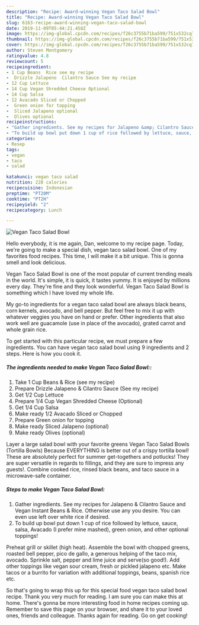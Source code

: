 ```yaml
---
description: "Recipe: Award-winning Vegan Taco Salad Bowl"
title: "Recipe: Award-winning Vegan Taco Salad Bowl"
slug: 6163-recipe-award-winning-vegan-taco-salad-bowl
date: 2019-11-09T05:44:21.458Z
image: https://img-global.cpcdn.com/recipes/f26c3755b71ba599/751x532cq70/vegan-taco-salad-bowl-recipe-main-photo.jpg
thumbnail: https://img-global.cpcdn.com/recipes/f26c3755b71ba599/751x532cq70/vegan-taco-salad-bowl-recipe-main-photo.jpg
cover: https://img-global.cpcdn.com/recipes/f26c3755b71ba599/751x532cq70/vegan-taco-salad-bowl-recipe-main-photo.jpg
author: Steven Montgomery
ratingvalue: 4.8
reviewcount: 5
recipeingredient:
- 1 Cup Beans  Rice see my recipe
-  Drizzle Jalapeno  Cilantro Sauce See my recipe
- 12 Cup Lettuce
- 14 Cup Vegan Shredded Cheese Optional
- 14 Cup Salsa
- 12 Avacado Sliced or Chopped
-  Green onion for topping
-  Sliced Jalapeno optional
-  Olives optional
recipeinstructions:
- "Gather ingredients. See my recipes for Jalapeno &amp; Cilantro Sauce and Vegan Instant Beans &amp; Rice. Otherwise use any you desire. You can even use left over white rice if desired."
- "To build up bowl put down 1 cup of rice followed by lettuce, sauce, salsa, Avacado (I prefer mine mashed), green onion, and other optional toppings!"
categories:
- Resep
tags:
- vegan
- taco
- salad

katakunci: vegan taco salad
nutrition: 228 calories
recipecuisine: Indonesian
preptime: "PT20M"
cooktime: "PT2H"
recipeyield: "2"
recipecategory: Lunch

---
```



![Vegan Taco Salad Bowl](https://img-global.cpcdn.com/recipes/f26c3755b71ba599/751x532cq70/vegan-taco-salad-bowl-recipe-main-photo.jpg)

Hello everybody, it is me again, Dan, welcome to my recipe page. Today, we're going to make a special dish, vegan taco salad bowl. One of my favorites food recipes. This time, I will make it a bit unique. This is gonna smell and look delicious.

Vegan Taco Salad Bowl is one of the most popular of current trending meals in the world. It's simple, it is quick, it tastes yummy. It is enjoyed by millions every day. They're fine and they look wonderful. Vegan Taco Salad Bowl is something which I have loved my whole life.

My go-to ingredients for a vegan taco salad bowl are always black beans, corn kernels, avocado, and bell pepper. But feel free to mix it up with whatever veggies you have on hand or prefer. Other ingredients that also work well are guacamole (use in place of the avocado), grated carrot and whole grain rice.


To get started with this particular recipe, we must prepare a few ingredients. You can have vegan taco salad bowl using 9 ingredients and 2 steps. Here is how you cook it.

##### The ingredients needed to make Vegan Taco Salad Bowl::

1. Take 1 Cup Beans &amp; Rice (see my recipe)
1. Prepare  Drizzle Jalapeno &amp; Cilantro Sauce (See my recipe)
1. Get 1/2 Cup Lettuce
1. Prepare 1/4 Cup Vegan Shredded Cheese (Optional)
1. Get 1/4 Cup Salsa
1. Make ready 1/2 Avacado Sliced or Chopped
1. Prepare  Green onion for topping
1. Make ready  Sliced Jalapeno (optional)
1. Make ready  Olives (optional)


Layer a large salad bowl with your favorite greens Vegan Taco Salad Bowls (Tortilla Bowls) Because EVERYTHING is better out of a crispy tortilla bowl! These are absolutely perfect for summer get-togethers and potlucks! They are super versatile in regards to fillings, and they are sure to impress any guests!. Combine cooked rice, rinsed black beans, and taco sauce in a microwave-safe container. 

##### Steps to make Vegan Taco Salad Bowl:

1. Gather ingredients. See my recipes for Jalapeno &amp; Cilantro Sauce and Vegan Instant Beans &amp; Rice. Otherwise use any you desire. You can even use left over white rice if desired.
1. To build up bowl put down 1 cup of rice followed by lettuce, sauce, salsa, Avacado (I prefer mine mashed), green onion, and other optional toppings!


Preheat grill or skillet (high heat). Assemble the bowl with chopped greens, roasted bell pepper, pico de gallo, a generous helping of the taco mix, avocado. Sprinkle salt, pepper and lime juice and serve(so good!). Add other toppings like vegan sour cream, fresh or pickled jalapeno etc. Make tacos or a burrito for variation with additional toppings, beans, spanish rice etc. 

So that's going to wrap this up for this special food vegan taco salad bowl recipe. Thank you very much for reading. I am sure you can make this at home. There's gonna be more interesting food in home recipes coming up. Remember to save this page on your browser, and share it to your loved ones, friends and colleague. Thanks again for reading. Go on get cooking!
